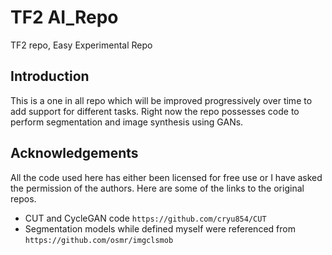 # TF2 AI_Repo
TF2 repo, Easy Experimental Repo

## Introduction
This is a one in all repo which will be improved progressively over time to add support for different tasks. Right now the repo possesses code to perform segmentation and image synthesis using GANs.


## Acknowledgements
All the code used here has either been licensed for free use or I have asked the permission of the authors. Here are some of the links to the original repos.
*  CUT and CycleGAN code `https://github.com/cryu854/CUT`
*  Segmentation models while defined myself were referenced from `https://github.com/osmr/imgclsmob`
